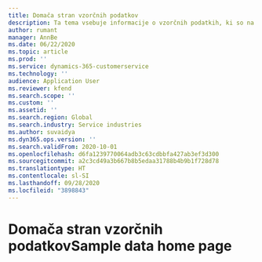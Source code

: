 ```yaml
---
title: Domača stran vzorčnih podatkov
description: Ta tema vsebuje informacije o vzorčnih podatkih, ki so na voljo za storitev Dynamics 365 Project Operations.
author: rumant
manager: AnnBe
ms.date: 06/22/2020
ms.topic: article
ms.prod: ''
ms.service: dynamics-365-customerservice
ms.technology: ''
audience: Application User
ms.reviewer: kfend
ms.search.scope: ''
ms.custom: ''
ms.assetid: ''
ms.search.region: Global
ms.search.industry: Service industries
ms.author: suvaidya
ms.dyn365.ops.version: ''
ms.search.validFrom: 2020-10-01
ms.openlocfilehash: d6fa1239770064adb3c63cdbbfa427ab3ef3d300
ms.sourcegitcommit: a2c3cd49a3b667b8b5edaa31788b4b9b1f728d78
ms.translationtype: HT
ms.contentlocale: sl-SI
ms.lasthandoff: 09/28/2020
ms.locfileid: "3898843"
---
```

# <a name="sample-data-home-page"></a><span data-ttu-id="8453b-103">Domača stran vzorčnih podatkov</span><span class="sxs-lookup"><span data-stu-id="8453b-103">Sample data home page</span></span>
